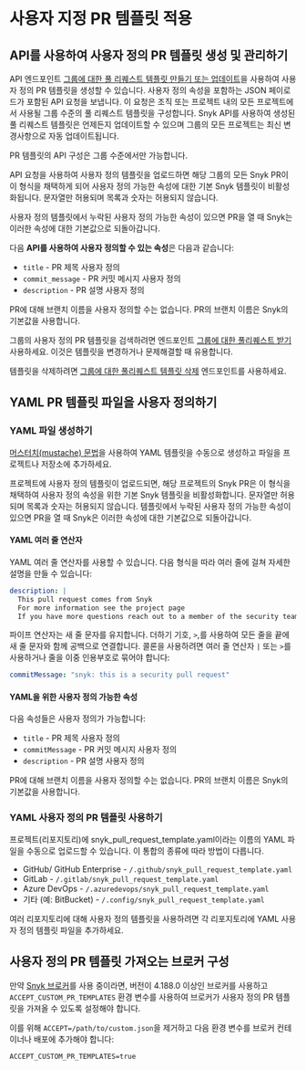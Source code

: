 # 사용자 지정 PR 템플릿 적용

## API를 사용하여 사용자 정의 PR 템플릿 생성 및 관리하기

API 엔드포인트 [그룹에 대한 풀 리퀘스트 템플릿 만들기 또는 업데이트](https://apidocs.snyk.io/?#post-/groups/-group_id-/settings/pull_request_template)을 사용하여 사용자 정의 PR 템플릿을 생성할 수 있습니다. 사용자 정의 속성을 포함하는 JSON 페이로드가 포함된 API 요청을 보냅니다. 이 요청은 조직 또는 프로젝트 내의 모든 프로젝트에서 사용될 그룹 수준의 풀 리퀘스트 템플릿을 구성합니다. Snyk API를 사용하여 생성된 풀 리퀘스트 템플릿은 언제든지 업데이트할 수 있으며 그룹의 모든 프로젝트는 최신 변경사항으로 자동 업데이트됩니다.

PR 템플릿의 API 구성은 그룹 수준에서만 가능합니다.

API 요청을 사용하여 사용자 정의 템플릿을 업로드하면 해당 그룹의 모든 Snyk PR이 이 형식을 채택하게 되어 사용자 정의 가능한 속성에 대한 기본 Snyk 템플릿이 비활성화됩니다. 문자열만 허용되며 목록과 숫자는 허용되지 않습니다.

사용자 정의 템플릿에서 누락된 사용자 정의 가능한 속성이 있으면 PR을 열 때 Snyk는 이러한 속성에 대한 기본값으로 되돌아갑니다.

다음 **API를 사용하여 사용자 정의할 수 있는 속성**은 다음과 같습니다:

* `title` - PR 제목 사용자 정의
* `commit_message` - PR 커밋 메시지 사용자 정의
* `description` - PR 설명 사용자 정의

PR에 대해 브랜치 이름을 사용자 정의할 수는 없습니다. PR의 브랜치 이름은 Snyk의 기본값을 사용합니다.

그룹의 사용자 정의 PR 템플릿을 검색하려면 엔드포인트 [그룹에 대한 풀리퀘스트 받기](https://apidocs.snyk.io/?#get-/groups/-group_id-/settings/pull_request_template) 사용하세요. 이것은 템플릿을 변경하거나 문제해결할 때 유용합니다.

템플릿을 삭제하려면 [그룹에 대한 풀리퀘스트 템플릿 삭제](https://apidocs.snyk.io/?#delete-/groups/-group_id-/settings/pull_request_template) 엔드포인트를 사용하세요.

## YAML PR 템플릿 파일을 사용자 정의하기

### YAML 파일 생성하기

[머스터치(mustache) 문법](https://mustache.github.io)을 사용하여 YAML 템플릿을 수동으로 생성하고 파일을 프로젝트나 저장소에 추가하세요.

프로젝트에 사용자 정의 템플릿이 업로드되면, 해당 프로젝트의 Snyk PR은 이 형식을 채택하여 사용자 정의 속성을 위한 기본 Snyk 템플릿을 비활성화합니다. 문자열만 허용되며 목록과 숫자는 허용되지 않습니다. 템플릿에서 누락된 사용자 정의 가능한 속성이 있으면 PR을 열 때 Snyk은 이러한 속성에 대한 기본값으로 되돌아갑니다.

#### YAML 여러 줄 연산자

YAML 여러 줄 연산자를 사용할 수 있습니다. 다음 형식을 따라 여러 줄에 걸쳐 자세한 설명을 만들 수 있습니다:

```yaml
description: |
  This pull request comes from Snyk
  For more information see the project page 
  If you have more questions reach out to a member of the security team

```

파이프 연산자는 새 줄 문자를 유지합니다. 더하기 기호, `>`,를 사용하여 모든 줄을 끝에 새 줄 문자와 함께 공백으로 연결합니다. 콜론을 사용하려면 여러 줄 연산자 `|` 또는 `>`를 사용하거나 줄을 이중 인용부호로 묶어야 합니다:

```yaml
commitMessage: "snyk: this is a security pull request"
```

#### YAML을 위한 사용자 정의 가능한 속성

다음 속성들은 사용자 정의가 가능합니다:

* `title` - PR 제목 사용자 정의
* `commitMessage` - PR 커밋 메시지 사용자 정의
* `description` - PR 설명 사용자 정의

PR에 대해 브랜치 이름을 사용자 정의할 수는 없습니다. PR의 브랜치 이름은 Snyk의 기본값을 사용합니다.

### YAML 사용자 정의 PR 템플릿 사용하기

프로젝트(리포지토리)에 snyk\_pull\_request\_template.yaml이라는 이름의 YAML 파일을 수동으로 업로드할 수 있습니다. 이 통합의 종류에 따라 방법이 다릅니다.

* GitHub/ GitHub Enterprise - `/.github/snyk_pull_request_template.yaml`
* GitLab - `/.gitlab/snyk_pull_request_template.yaml`
* Azure DevOps - `/.azuredevops/snyk_pull_request_template.yaml`
* 기타 (예: BitBucket) - `/.config/snyk_pull_request_template.yaml`

여러 리포지토리에 대해 사용자 정의 템플릿을 사용하려면 각 리포지토리에 YAML 사용자 정의 템플릿 파일을 추가하세요.

## 사용자 정의 PR 템플릿 가져오는 브로커 구성

만약 [Snyk 브로커](../../../../enterprise-setup/snyk-broker/)를 사용 중이라면, 버전이 4.188.0 이상인 브로커를 사용하고 `ACCEPT_CUSTOM_PR_TEMPLATES` 환경 변수를 사용하여 브로커가 사용자 정의 PR 템플릿을 가져올 수 있도록 설정해야 합니다.

이를 위해 `ACCEPT=/path/to/custom.json`을 제거하고 다음 환경 변수를 브로커 컨테이너나 배포에 추가해야 합니다:

```
ACCEPT_CUSTOM_PR_TEMPLATES=true
```
